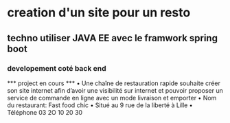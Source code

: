 # creation d'un site pour un resto 
## techno utiliser JAVA EE avec le framwork spring boot
### developement coté back end
*** project en cours ***
• Une chaîne de restauration rapide souhaite créer son site internet afin d’avoir une visibilité sur internet et pouvoir proposer un service de commande en ligne avec un mode livraison et emporter 
• Nom du restaurant: Fast food chic 
• Situé au 9 rue de la liberté à Lille 
• Téléphone 03 2O 10 20 30